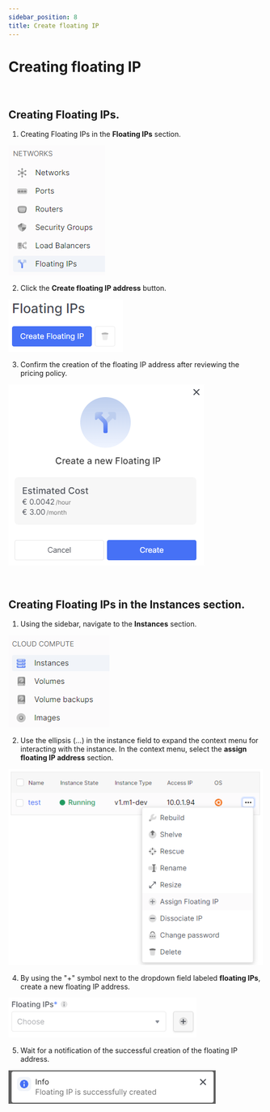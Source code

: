 ```yaml
---
sidebar_position: 8
title: Create floating IP
---
```



# Creating floating IP


<br />

## Creating **Floating IPs**.

1. Creating Floating IPs in the **Floating IPs** section.

![](../img/floating-ip/1.png)

2. Click the **Create floating IP address** button.

![](../img/floating-ip/2.png)

3. Confirm the creation of the floating IP address after reviewing the pricing policy.

![](../img/floating-ip/3.png)


<br />

## Creating Floating IPs in the **Instances** section.
1. Using the sidebar, navigate to the **Instances** section.

![](../img/floating-ip/16.png)

2. Use the ellipsis (...) in the instance field to expand the context menu for interacting with the instance. In the context menu, select the **assign floating IP address** section.

![](../img/floating-ip/4.png)

4. By using the "+" symbol next to the dropdown field labeled **floating IPs**, create a new floating IP address.

![](../img/floating-ip/5.png)

5. Wait for a notification of the successful creation of the floating IP address.

![](../img/floating-ip/6.png)